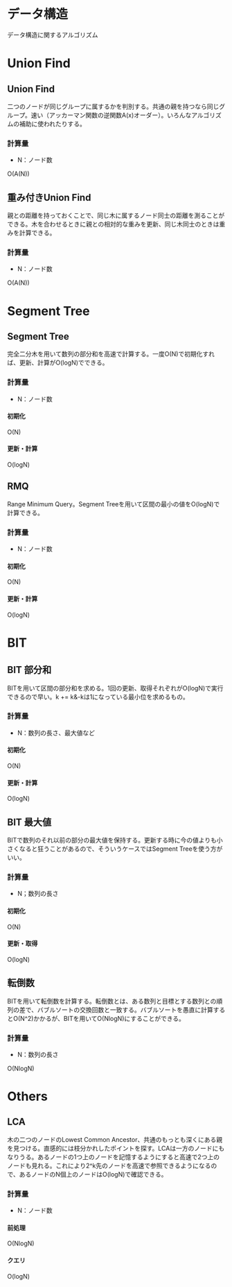 # データ構造
データ構造に関するアルゴリズム
# Union Find

## Union Find
二つのノードが同じグループに属するかを判別する。共通の親を持つなら同じグループ。速い（アッカーマン関数の逆関数A(x)オーダー）。いろんなアルゴリズムの補助に使われたりする。

### 計算量
- N：ノード数

O(A(N))

## 重み付きUnion Find
親との距離を持っておくことで、同じ木に属するノード同士の距離を測ることができる。木を合わせるときに親との相対的な重みを更新、同じ木同士のときは重みを計算できる。

### 計算量
- N：ノード数

O(A(N))

# Segment Tree

## Segment Tree
完全二分木を用いて数列の部分和を高速で計算する。一度O(N)で初期化すれば、更新、計算がO(logN)でできる。

### 計算量
- N：ノード数

#### 初期化
O(N)

#### 更新・計算
O(logN)

## RMQ
Range Minimum Query。Segment Treeを用いて区間の最小の値をO(logN)で計算できる。
### 計算量
- N：ノード数

#### 初期化
O(N)

#### 更新・計算
O(logN)

# BIT
## BIT 部分和
BITを用いて区間の部分和を求める。1回の更新、取得それぞれがO(logN)で実行できるので早い。k += k&-kは1になっている最小位を求めるもの。

### 計算量
- N：数列の長さ、最大値など

#### 初期化
O(N)

#### 更新・計算
O(logN)

## BIT 最大値
BITで数列のそれ以前の部分の最大値を保持する。更新する時に今の値よりも小さくなると狂うことがあるので、そういうケースではSegment Treeを使う方がいい。

### 計算量
- N；数列の長さ

#### 初期化
O(N)

#### 更新・取得
O(logN)

## 転倒数
BITを用いて転倒数を計算する。転倒数とは、ある数列と目標とする数列との順列の差で、バブルソートの交換回数と一致する。バブルソートを愚直に計算するとO(N^2)かかるが、BITを用いてO(NlogN)にすることができる。

### 計算量
- N：数列の長さ

O(NlogN)

# Others

## LCA
木の二つのノードのLowest Common Ancestor、共通のもっとも深くにある親を見つける。直感的には枝分かれしたポイントを探す。LCAは一方のノードにもなりうる。あるノードの1つ上のノードを記憶するようにすると高速で2つ上のノードも見れる。これにより2^k先のノードを高速で参照できるようになるので、あるノードのN個上のノードはO(logN)で確認できる。

### 計算量
- N：ノード数
#### 前処理
O(NlogN)
#### クエリ
O(logN)

